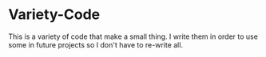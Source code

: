 # Variety-Code
This is a variety of code that make a small thing. I write them in order to use some in future projects so I don't have to re-write all.

